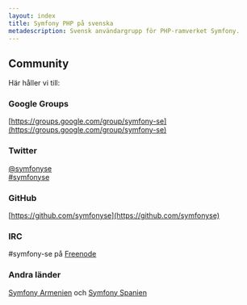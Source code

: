 ```yaml
---
layout: index
title: Symfony PHP på svenska
metadescription: Svensk användargrupp för PHP-ramverket Symfony.
---
```

## Community

Här håller vi till:

### Google Groups

[https://groups.google.com/group/symfony-se](https://groups.google.com/group/symfony-se)

### Twitter

[@symfonyse](http://twitter.com/symfonyse)  
[#symfonyse](http://twitter.com/#!/search/realtime/%23symfonyse)

### GitHub

[https://github.com/symfonyse](https://github.com/symfonyse)

### IRC

 #symfony-se på [Freenode](http://www.freenode.net/)

### Andra länder

[Symfony Armenien](http://symfony.am/) och [Symfony Spanien](http://symfony.es/)
